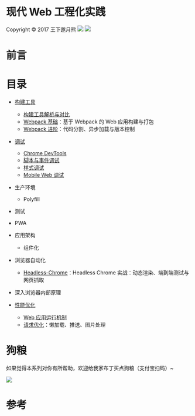 # 现代 Web 工程化实践


Copyright © 2017 王下邀月熊
![](https://camo.githubusercontent.com/322fefce6b2264d9ff2ad35ea5dcd4622e437b04/68747470733a2f2f696d672e736869656c64732e696f2f62616467652f4c6963656e73652d434325323042592d2d4e432d2d5341253230342e302d626c75652e737667)
![](https://camo.githubusercontent.com/d4e0f63e9613ee474a7dfdc23c240b9795712c96/68747470733a2f2f696d672e736869656c64732e696f2f62616467652f5052732d77656c636f6d652d627269676874677265656e2e737667)


# 前言

# 目录

- [构建工具]()
    - [构建工具解析与对比]()        
    - [Webpack 基础]()：基于 Webpack 的 Web 应用构建与打包
    - [Webpack 进阶]()：代码分割、异步加载与版本控制

- [调试]()
    - [Chrome DevTools]()
    - [脚本与事件调试]()
    - [样式调试]()
    - [Mobile Web 调试]()

- 生产环境
    - Polyfill

- 测试

- PWA

- 应用架构
    - 组件化


- 浏览器自动化
    - [Headless-Chrome]()：Headless Chrome 实战：动态渲染、端到端测试与网页抓取

- 深入浏览器内部原理

- [性能优化]()
    - [Web 应用运行机制]()
    - [请求优化]()：懒加载、推送、图片处理

# 狗粮

如果觉得本系列对你有所帮助，欢迎给我家布丁买点狗粮（支付宝扫码）~

![](https://github.com/wxyyxc1992/OSS/blob/master/2017/8/1/Buding.jpg?raw=true)


# 参考
